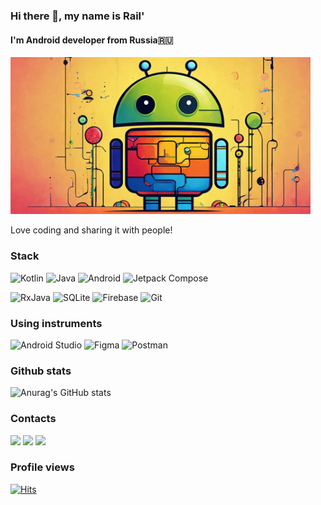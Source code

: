 ### Hi there 👋, my name is Rail'
#### I'm Android developer from Russia🇷🇺

<img src="https://raw.githubusercontent.com/merail/merail/main/cover_1.jpg" width="480">

Love coding and sharing it with people!

### Stack
![Kotlin](https://img.shields.io/badge/Kotlin-a503fc?logo=kotlin&logoColor=white&style=for-the-badge)
![Java](https://img.shields.io/static/v1?style=for-the-badge&message=Java&color=bd9117&logo=openjdk&logoColor=FFFFFF&label=)
![Android](https://img.shields.io/badge/Android-50f270?logo=android&logoColor=black&style=for-the-badge)
![Jetpack Compose](https://img.shields.io/static/v1?style=for-the-badge&message=Jetpack+Compose&color=4285F4&logo=Jetpack+Compose&logoColor=FFFFFF&label=)

![RxJava](https://img.shields.io/static/v1?style=for-the-badge&message=RxJava&color=B7178C&logo=ReactiveX&logoColor=FFFFFF&label=)
![SQLite](https://img.shields.io/static/v1?style=for-the-badge&message=SQLite&color=003B57&logo=SQLite&logoColor=FFFFFF&label=)
![Firebase](https://img.shields.io/static/v1?style=for-the-badge&message=Firebase&color=302000&logo=Firebase&logoColor=e09200&label=)
![Git](https://img.shields.io/static/v1?style=for-the-badge&message=Git&color=F05032&logo=Git&logoColor=FFFFFF&label=)

### Using instruments
![Android Studio](https://img.shields.io/static/v1?style=for-the-badge&message=Android+Studio&color=0e2e1d&logo=Android+Studio&logoColor=3DDC84&label=)
![Figma](https://img.shields.io/badge/Figma-4f190c?logo=figma&logoColor=F24E1E&style=for-the-badge)
![Postman](https://img.shields.io/badge/Postman-EF5B25?logo=postman&logoColor=FFFFFF&style=for-the-badge)

### Github stats
![Anurag's GitHub stats](https://github-readme-stats.vercel.app/api?username=merail&show_icons=true&theme=dark)

### Contacts
<a href="https://merail.github.io"><img src="https://img.shields.io/static/v1?style=for-the-badge&message=GitHub Pages&color=FFFFFF&logo=GitHub&logoColor=181717&label="/></a> 
<a href="https://t.me/merail"><img src="https://img.shields.io/static/v1?style=for-the-badge&message=Telegram&color=26A5E4&logo=Telegram&logoColor=FFFFFF&label="/></a> 
<a href="https://www.instagram.com/rail_mescherov"><img src="https://img.shields.io/static/v1?style=for-the-badge&message=Instagram&color=E1306C&logo=Instagram&logoColor=FFFFFF&label="/></a> 

### Profile views
[![Hits](https://hits.sh/github.com/merail/merail.svg?style=for-the-badge&label=Views&color=54856b)](https://hits.sh/github.com/merail/merail/)


